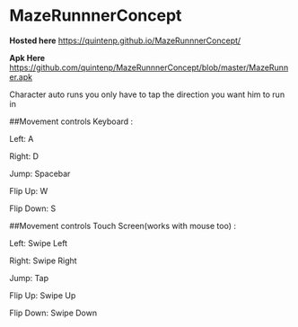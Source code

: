 # MazeRunnnerConcept
**Hosted here** https://quintenp.github.io/MazeRunnnerConcept/

**Apk Here** https://github.com/quintenp/MazeRunnnerConcept/blob/master/MazeRunner.apk

Character auto runs you only have to tap the direction you want him to run in

##Movement controls Keyboard :


Left:       A


Right:      D 


Jump:       Spacebar


Flip Up:    W


Flip Down:  S

##Movement controls Touch Screen(works with mouse too) :


Left:       Swipe Left


Right:      Swipe Right


Jump:       Tap


Flip Up:    Swipe Up


Flip Down:  Swipe Down
